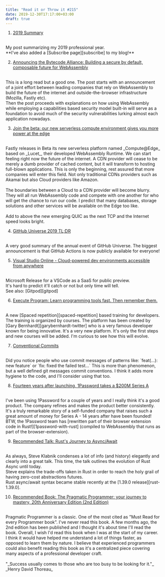 ```yaml
---
title: "Read it or Throw it #215"
date: 2019-12-30T17:17:00+03:00
draft: true
---
```


1. [2019 Summary][2019-summary]
<br/>
My post summarizing my 2019 professional year.
<br/>
**I've also added a [Subscribe page][subscribe] to my blog!**

2. [Announcing the Bytecode Alliance: Building a secure by default, composable future for WebAssembly][bytecode-alliance]
<br/>
This is a long read but a good one. The post starts with an announcement of a joint effort between leading companies that rely on WebAssembly to build the future
of the internet and outside-the-browser infrastructure (Mozilla, Fastly etc).
<br/>
Then the post proceeds with explanations on how using WebAssembly while employing a capabilities based security model built-in
will serve as a foundation to avoid much of the security vulnerabilities lurking almost each application nowadays.

3. [Join the beta: our new serverless compute environment gives you more power at the edge][fastly-serverless-edge]
<br/>
Fastly releases in Beta its new serverless platform named _Compute@Edge_ based on _Lucet_, their developed WebAssembly Runtime.
We can start feeling right now the future of the internet. A CDN provider will cease to be merely a dumb provider of cached content, but it will transform to hosting
full-blown applications. This is only the beginning, rest assured that more companies will enter this field. Not only traditional CDNs providers
such as Akamai but also Cloud providers like Amazon.
<br/>
<br/>
The boundaries between a Cloud to a CDN provider will become blurry. They will all run WebAssembly code and compete with one another for who will get the chance to run our code.
I predict that many databases, storage solutions and other services will be available on the Edge too like.
<br/>
<br/>
Add to above the new emerging QUIC as the next TCP and the Internet speed looks bright.

4. [GitHub Universe 2019 TL;DR][github-universe-2019]
<br/>
A very good summary of the annual event of GitHub Universe. The biggest announcement is that GitHub Actions is now publicly available for everyone!

5. [Visual Studio Online - Cloud-powered dev environments accessible from anywhere][vscode-online]
<br/>
Microsoft Release for a VSCode as a SaaS for public preview.
<br/>
It's hard to predict it'll catch or not but only time will tell.
<br/>
See also: [Gitpod][gitpod]

6. [Execute Program: Learn programming tools fast. Then remember them.][executeprogram]
<br/>
A new [Spaced repetition][spaced-repetition] based training for developers. The training is organized by courses.
The platform has been created by [Gary Bernhardt][garybernhardt-twitter] who is a very famous developer
known for being innovative.
It's a very new platform. It's only the first steps and new courses will be added. I'm curious to see how this will evolve.

7. [Conventional Commits][conventionalcommits]
<br/>
Did you notice people who use commit messages of patterns like:
`feat(...): new feature` or `fix: fixed the failed test...`
This is more than phenomenon, but a well defined git messages commit conventions.
I think it adds more hygiene to the code, and I'll consider using that too.

8. [Fourteen years after launching, 1Password takes a $200M Series A][1password-series-a]
<br/>
I've been using 1Password for a couple of years and I really think it's a good product. The company refines and makes the product better consistently.
It's a truly remarkable story of a self-funded company that raises such a  great amount of money for Series A - 14 years after have been founded!
<br/>
BTW, the 1Password team has [rewritten part of their browser extension code in Rust!][1password-with-rust] (compiled to WebAssembly that runs as part of the browser-extension).

9. [Recommended Talk: Rust's Journey to Async/Await][rust-async-await-talk]
<br/>
As always, Steve Klabnik condenses a lot of info (and history) elegantly and clearly into a great talk.
This time, the talk outlines the evolution of Rust Async until today.
<br/>
Steve explains the trade-offs taken in Rust in order to reach the holy grail
of having zero-cost abstractions futures.
<br/>
Rust async/await syntax became stable recently at the [1.39.0 release][rust-1.39.0].

10. [Recommended Book: The Pragmatic Programmer: your journey to mastery, 20th Anniversary Edition (2nd Edition)][pragmatic-programmer]
<br/>
Pragmatic Programmer is a classic. One of the most cited as "Must Read for every Programmer book".
I've never read this book. A few months ago, the 2nd edition has been published and I thought it's about time I'll read the book.
Overall, I wish I'd read this book when I was at the start of my career. I think it would have helped me understand a lot of things faster, as opposed
to learn them by nature. I believe that experienced programmers could also benefit reading this book as it's a centralized piece covering many
aspects of a professional developer craft.
<br/>

<br/>
"_Success usually comes to those who are too busy to be looking for it."_
<br/>
_Henry David Thoreau_

[2019-summary]: https://gryphon.dev/2019/12/22/2019-summary/
[subscribe]: https://gryphon.dev/subscribe/
[rust-async-await-talk]: https://www.youtube.com/watch?v=lJ3NC-R3gSI
[1password-series-a]: https://techcrunch.com/2019/11/14/fourteen-years-after-launching-1password-takes-first-funding-a-200m-series-a/
[1password-with-rust]: https://blog.1password.com/1passwordx-december-2019-release/
[github-universe-2019]: https://changelog.com/posts/github-universe-2019-tldr
[bytecode-alliance]: https://bytecodealliance.org/articles/announcing-the-bytecode-alliance
[vscode-online]: https://visualstudio.microsoft.com/services/visual-studio-online/
[gitpod]: https://www.gitpod.io/
[fastly-serverless-edge]: https://www.fastly.com/blog/join-the-beta-new-serverless-compute-environment-at-the-edge
[spaced-repetition]: https://en.wikipedia.org/wiki/Spaced_repetition
[executeprogram]: https://www.executeprogram.com/
[garybernhardt-twitter]: https://twitter.com/garybernhardt
[conventionalcommits]: https://www.conventionalcommits.org/
[rust-1.39.0]: https://blog.rust-lang.org/2019/11/07/Async-await-stable.html
[pragmatic-programmer]: https://www.amazon.com/Pragmatic-Programmer-journey-mastery-Anniversary/dp/0135957052/
